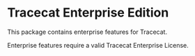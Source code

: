 # Tracecat Enterprise Edition

This package contains enterprise features for Tracecat.

Enterprise features require a valid Tracecat Enterprise License.
